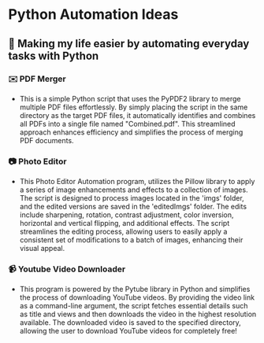 # Python Automation Ideas

## 🚀 Making my life easier by automating everyday tasks with Python 

### ✉️ PDF Merger

* This is a simple Python script that uses the PyPDF2 library to merge multiple PDF files effortlessly. By simply placing the script in the same directory as the target PDF files, it automatically identifies and combines all PDFs into a single file named "Combined.pdf". This streamlined approach enhances efficiency and simplifies the process of merging PDF documents.

### 📷 Photo Editor

* This Photo Editor Automation program, utilizes the Pillow library to apply a series of image enhancements and effects to a collection of images. The script is designed to process images located in the 'imgs' folder, and the edited versions are saved in the 'editedImgs' folder. The edits include sharpening, rotation, contrast adjustment, color inversion, horizontal and vertical flipping, and additional effects. The script streamlines the editing process, allowing users to easily apply a consistent set of modifications to a batch of images, enhancing their visual appeal.

### 📹 Youtube Video Downloader

* This program is powered by the Pytube library in Python and simplifies the process of downloading YouTube videos. By providing the video link as a command-line argument, the script fetches essential details such as title and views and then downloads the video in the highest resolution available. The downloaded video is saved to the specified directory, allowing the user to download YouTube videos for completely free!

